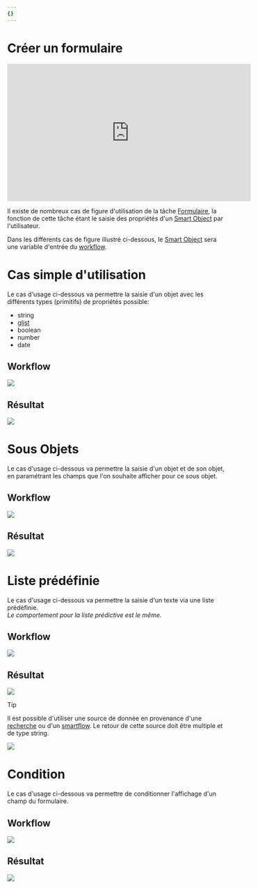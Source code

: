 ```yaml
---
{}
---
```

   
# Créer un formulaire   
   
<iframe width="560" height="315" src="https://www.youtube.com/embed/MEQUSAopZdk" title="YouTube video player" frameborder="0" allow="accelerometer; autoplay; clipboard-write; encrypted-media; gyroscope; picture-in-picture; web-share" allowfullscreen></iframe>   
   
Il existe de nombreux cas de figure d'utilisation de la tâche [Formulaire](../../R%C3%A9f%C3%A9rences%20des%20noeuds/Formulaire.md), la fonction de cette  tâche étant le saisie des propriétés d'un [Smart Object](../../_glossaire/Glossaire.md) par l'utilisateur.    
   
Dans les différents cas de figure illustré ci-dessous, le [Smart Object](../../_glossaire/Glossaire.md) sera une variable d'entrée du [workflow](../../_glossaire/Glossaire.md).   
   
# Cas simple d'utilisation   
   
Le cas d'usage ci-dessous va permettre la saisie d'un objet avec les différents types (primitifs) de propriétés possible:   
   
 - string   
 - [glist](../../_glossaire/Glossaire.md#liste-générique)   
 - boolean   
 - number   
 - date   
   
## Workflow   
   
![](../../_assets/images/workflows/workflow-formulaire-primitif.gif)   
   
## Résultat   
   
![](../../_assets/images/workflows/workflow-formulaire-primitif-result.png)   
   
# Sous Objets   
   
Le cas d'usage ci-dessous va permettre la saisie d'un objet et de son objet, en paramétrant les champs que l'on souhaite afficher pour ce sous objet.   
   
## Workflow   
   
![](../../_assets/images/workflows/workflow-formulaire-sous-objet.gif)   
   
## Résultat   
   
![](../../_assets/images/workflows/workflow-formulaire-sous-objet-result.gif)   
   
# Liste prédéfinie   
   
Le cas d'usage ci-dessous va permettre la saisie d'un texte via une liste prédéfinie.   
_Le comportement pour la liste prédictive est le même._   
   
## Workflow   
   
![](../../_assets/images/workflows/workflow-formulaire-liste-predefinie.gif)   
   
## Résultat   
   
![](../../_assets/images/workflows/workflow-formulaire-liste-predefinie-result.gif)   
   
>[!tip]   
>Il est possible d'utiliser une source de donnée en provenance d'une [recherche](../../R%C3%A9f%C3%A9rences%20des%20noeuds/Recherche.md) ou d'un [smartflow](../../R%C3%A9f%C3%A9rences%20des%20noeuds/Source%20de%20donn%C3%A9es.md). Le retour de cette source doit être multiple et de type string.   
>   
>![](../../_assets/images/workflows/workflow-formulaire-liste-predefinie-via-source.png)   
   
# Condition   
   
Le cas d'usage ci-dessous va permettre de conditionner l'affichage d'un champ du formulaire.   
   
## Workflow   
   
![](../../_assets/images/workflows/workflow-formulaire-condition.png)   
   
## Résultat   
   
![](../../_assets/images/workflows/workflow-formulaire-condition-result.gif)